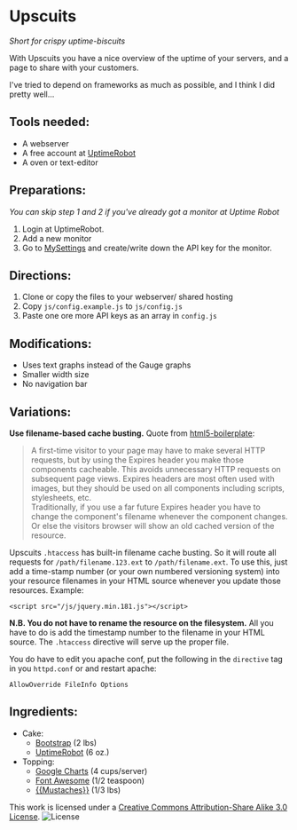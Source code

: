 Upscuits 
===============
_Short for crispy uptime-biscuits_

With Upscuits you have a nice overview of the uptime of your servers, and a page to share with your customers.

I've tried to depend on frameworks as much as possible, and I think I did pretty well...


Tools needed:
---------------
* A webserver
* A free account at [UptimeRobot](http://uptimerobot.com)
* A oven or text-editor


Preparations:
---------------
_You can skip step 1 and 2 if you've already got a monitor at Uptime Robot_

1. Login at UptimeRobot.
2. Add a new monitor
3. Go to [MySettings](http://www.uptimerobot.com/mySettings.asp) and create/write down the API key for the monitor.


Directions:
---------------
1. Clone or copy the files to your webserver/ shared hosting
2. Copy `js/config.example.js` to `js/config.js`
3. Paste one ore more API keys as an array in `config.js`


Modifications:
---------------

- Uses text graphs instead of the Gauge graphs
- Smaller width size
- No navigation bar

Variations:
---------------

__Use filename-based cache busting.__ Quote from [html5-boilerplate](https://github.com/h5bp/html5-boilerplate/blob/master/doc/htaccess.md#cache-busting):

> A first-time visitor to your page may have to make several HTTP requests, but by using the Expires header you make those components cacheable. This avoids unnecessary HTTP requests on subsequent page views. Expires headers are most often used with images, but they should be used on all components including scripts, stylesheets, etc.  
> Traditionally, if you use a far future Expires header you have to change the component's filename whenever the component changes. Or else the visitors browser will show an old cached version of the resource.

Upscuits `.htaccess` has built-in filename cache busting. So it will route all requests for `/path/filename.123.ext` to `/path/filename.ext`. To use this, just add a time-stamp number (or your own numbered versioning system) into your resource filenames in your HTML source whenever you update those resources. Example:

`<script src="/js/jquery.min.181.js"></script>`
 
__N.B. You do not have to rename the resource on the filesystem.__ All you have to do is add the timestamp number to the filename in your HTML source. The `.htaccess` directive will serve up the proper file.

You do have to edit you apache conf, put the following in the `directive` tag in you `httpd.conf` or  and restart apache:

`AllowOverride FileInfo Options`



Ingredients:
---------------
* Cake:
	* [Bootstrap](http://twitter.github.com/bootstrap/) (2 lbs)
	* [UptimeRobot](http://www.uptimerobot.com) (6 oz.)
* Topping:
	* [Google Charts](https://developers.google.com/chart) (4 cups/server)
	* [Font Awesome](http://fortawesome.github.com/Font-Awesome/) (1/2 teaspoon)
	* [{{Mustaches}}](https://github.com/janl/mustache.js/) (1/3 lbs)


This work is licensed under a [Creative Commons Attribution-Share Alike 3.0 License](http://creativecommons.org/licenses/by-sa/3.0/).
![License](http://i.creativecommons.org/l/by-sa/3.0/nl/88x31.png "Licence")

